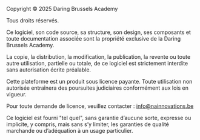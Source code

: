 Copyright © 2025 Daring Brussels Academy

Tous droits réservés.

Ce logiciel, son code source, sa structure, son design, ses composants et toute documentation associée sont la propriété exclusive de la Daring Brussels Academy.

La copie, la distribution, la modification, la publication, la revente ou toute autre utilisation, partielle ou totale, de ce logiciel est strictement interdite sans autorisation écrite préalable.

Cette plateforme est un produit sous licence payante. Toute utilisation non autorisée entraînera des poursuites judiciaires conformément aux lois en vigueur.

Pour toute demande de licence, veuillez contacter : info@nainnovations.be

Ce logiciel est fourni "tel quel", sans garantie d’aucune sorte, expresse ou implicite, y compris, mais sans s’y limiter, les garanties de qualité marchande ou d’adéquation à un usage particulier.
